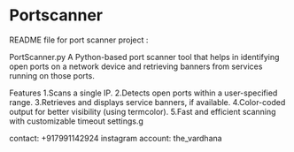 # Portscanner
README file for  port scanner project :

PortScanner.py
A Python-based port scanner tool that helps in identifying open ports on a network device and retrieving banners from services running on those ports.

Features
1.Scans a single IP.
2.Detects open ports within a user-specified range.
3.Retrieves and displays service banners, if available.
4.Color-coded output for better visibility (using termcolor).
5.Fast and efficient scanning with customizable timeout settings.g

contact: +917991142924
instagram account: the_vardhana
